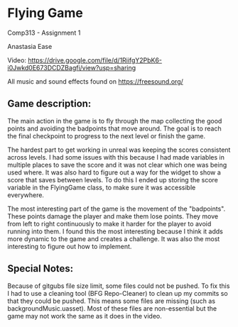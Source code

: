 # Flying Game
Comp313 - Assignment 1

Anastasia Ease

Video: https://drive.google.com/file/d/1RiifgY2PbK6-i0Jwkd0E673DCDZBagfi/view?usp=sharing

All music and sound effects found on https://freesound.org/

## Game description:
The main action in the game is to fly through the map collecting the good points and avoiding the badpoints that move around. 
The goal is to reach the final checkpoint to progress to the next level or finish the game.


The hardest part to get working in unreal was keeping the scores consistent across levels. 
I had some issues with this because I had made variables in multiple places to save the score and it was not clear which 
one was being used where. It was also hard to figure out a way for the widget to show a score that saves between levels. 
To do this I ended up storing the score variable in the FlyingGame class, to make sure it was accessible everywhere.

The most interesting part of the game is the movement of the "badpoints". These points damage the player and make them lose points. 
They move from left to right continuously to make it harder for the player to avoid running into them. I found this the most interesting
because I think it adds more dynamic to the game and creates a challenge. It was also the most interesting to figure out how to implement.

## Special Notes:
Because of gitgubs file size limit, some files could not be pushed. To fix this I had to use a cleaning tool (BFG Repo-Cleaner) to clean up my commits 
so that they could be pushed. This means some files are missing (such as backgroundMusic.uasset). Most of these files are non-essential but the game 
may not work the same as it does in the video.
